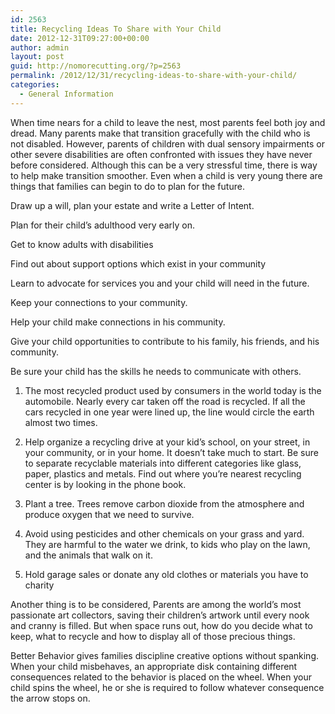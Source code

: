 ```yaml
---
id: 2563
title: Recycling Ideas To Share with Your Child
date: 2012-12-31T09:27:00+00:00
author: admin
layout: post
guid: http://nomorecutting.org/?p=2563
permalink: /2012/12/31/recycling-ideas-to-share-with-your-child/
categories:
  - General Information
---
```

When time nears for a child to leave the nest, most parents feel both joy and dread. Many parents make that transition gracefully with the child who is not disabled. However, parents of children with dual sensory impairments or other severe disabilities are often confronted with issues they have never before considered. Although this can be a very stressful time, there is way to help make transition smoother. Even when a child is very young there are things that families can begin to do to plan for the future.

Draw up a will, plan your estate and write a Letter of Intent.
  
Plan for their child&#8217;s adulthood very early on.
  
Get to know adults with disabilities
  
Find out about support options which exist in your community
  
Learn to advocate for services you and your child will need in the future.
  
Keep your connections to your community.
  
Help your child make connections in his community.
  
Give your child opportunities to contribute to his family, his friends, and his community.
  
Be sure your child has the skills he needs to communicate with others.

1) The most recycled product used by consumers in the world today is the automobile. Nearly every car taken off the road is recycled. If all the cars recycled in one year were lined up, the line would circle the earth almost two times.
  
2) Help organize a recycling drive at your kid’s school, on your street, in your community, or in your home. It doesn&#8217;t take much to start. Be sure to separate recyclable materials into different categories like glass, paper, plastics and metals. Find out where you’re nearest recycling center is by looking in the phone book.
  
3) Plant a tree. Trees remove carbon dioxide from the atmosphere and produce oxygen that we need to survive.
  
4) Avoid using pesticides and other chemicals on your grass and yard. They are harmful to the water we drink, to kids who play on the lawn, and the animals that walk on it.
  
5) Hold garage sales or donate any old clothes or materials you have to charity

Another thing is to be considered, Parents are among the world&#8217;s most passionate art collectors, saving their children&#8217;s artwork until every nook and cranny is filled. But when space runs out, how do you decide what to keep, what to recycle and how to display all of those precious things.

Better Behavior gives families discipline creative options without spanking. When your child misbehaves, an appropriate disk containing different consequences related to the behavior is placed on the wheel. When your child spins the wheel, he or she is required to follow whatever consequence the arrow stops on.